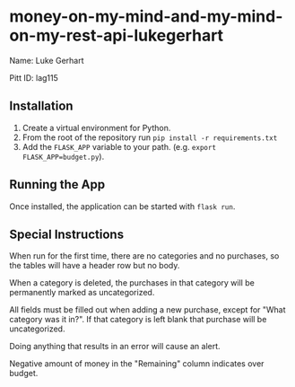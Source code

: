 # money-on-my-mind-and-my-mind-on-my-rest-api-lukegerhart

Name: Luke Gerhart

Pitt ID: lag115

## Installation

1. Create a virtual environment for Python.
2. From the root of the repository run `pip install -r requirements.txt`
3. Add the `FLASK_APP` variable to your path. (e.g. `export FLASK_APP=budget.py`).

## Running the App

Once installed, the application can be started with `flask run`.

## Special Instructions

When run for the first time, there are no categories and no purchases, so the tables will have a header row but no body.

When a category is deleted, the purchases in that category will be permanently marked as uncategorized.

All fields must be filled out when adding a new purchase, except for "What category was it in?". If that category is left blank that purchase will be uncategorized.

Doing anything that results in an error will cause an alert.

Negative amount of money in the "Remaining" column indicates over budget.